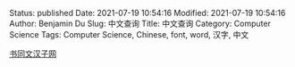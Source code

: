 Status: published
Date: 2021-07-19 10:54:16
Modified: 2021-07-19 10:54:16
Author: Benjamin Du
Slug: 中文查询
Title: 中文查询
Category: Computer Science
Tags: Computer Science, Chinese, font, word, 汉字, 中文


[书同文汉子网](https://hanzi.unihan.com.cn/Qpen)